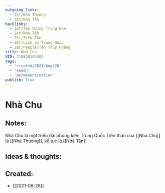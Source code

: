 ```yaml
---
outgoing_links:
  - Zet/Nhà Thương
  - Zet/Nhà Tần
backlinks:
  - Zet/Tam Vương Trung Hoa
  - Zet/Nhà Tần
  - Zet/Tiên Tần
  - Zet/Lịch sử Trung Quốc
  - Zet/People/Tần Thủy Hoàng
title: Nhà Chu
UID: 210828103407
tags:
  - 'created/2021/Aug/28'
  - 'seed🥜'
  - 'permanent/nation'
publish: True
---
```

# Nhà Chu

## Notes:
Nhà Chu là một triều đại phong kiến Trung Quốc
Tiền thân của [[Nhà Chu]] là [[Nhà Thương]], kế tục là [[Nhà Tần]]

## Ideas & thoughts:

## Created:
- [[2021-08-28]]
